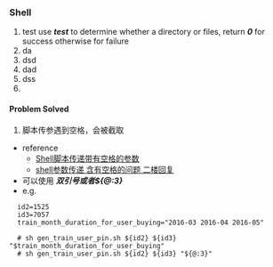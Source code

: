 ### Shell

1. test
use ***test*** to determine whether a directory or files, return ***0*** for success otherwise for failure
2. da
3. dsd
4. dad
5. dss
6. 

#### Problem Solved
1. 脚本传参遇到空格，会被截取
  * reference
    * [Shell脚本传递带有空格的参数](Shell脚本传递带有空格的参数)
    * [ shell参数传递 含有空格的问题 二楼回复](http://bbs.chinaunix.net/thread-4094745-1-1.html)
  * 可以使用 ***双引号或者${@:3}***
  * e.g.
  ```
    id2=1525
    id3=7057
    train_month_duration_for_user_buying="2016-03 2016-04 2016-05"
    
    # sh gen_train_user_pin.sh ${id2} ${id3} "$train_month_duration_for_user_buying" 
    # sh gen_train_user_pin.sh ${id2} ${id3} "${@:3}" 
  ```
